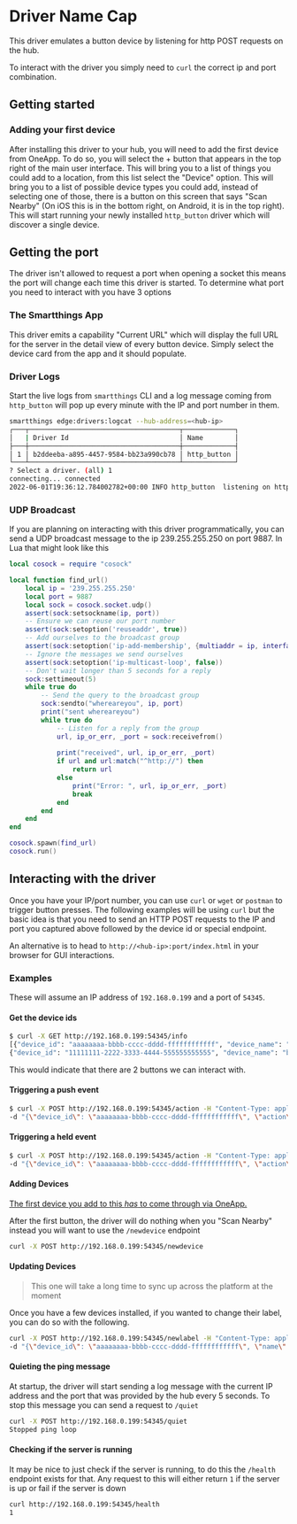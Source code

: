 # Driver Name Cap

This driver emulates a button device by listening for http POST requests on the hub.

To interact with the driver you simply need to `curl` the correct ip and port combination.

## Getting started

### Adding your first device

After installing this driver to your hub, you will need to add the first device from OneApp.
To do so, you will select the + button that appears in the top right of the main user interface.
This will bring you to a list of things you could add to a location, from this list select the
"Device" option. This will bring you to a list of possible device types you could add, instead
of selecting one of those, there is a button on this screen that says "Scan Nearby" (On iOS this
is in the bottom right, on Android, it is in the top right). This will start running your newly
installed `http_button` driver which will discover a single device.

## Getting the port

The driver isn't allowed to request a port when opening a socket this means the port will
change each time this driver is started. To determine what port you need to interact with
you have 3 options

### The Smartthings App

This driver emits a capability "Current URL" which will display the full URL for the server
in the detail view of every button device. Simply select the device card from the app and
it should populate.

### Driver Logs

Start the live logs from `smartthings` CLI and a log message coming from `http_button` will
pop up every minute with the IP and port number in them.

```sh
smartthings edge:drivers:logcat --hub-address=<hub-ip>
┌───┬──────────────────────────────────────┬─────────────┐
│   | Driver Id                            │ Name        │
├───┼──────────────────────────────────────┼─────────────┤
│ 1 │ b2ddeeba-a895-4457-9584-bb23a990cb78 │ http_button │
└───┴──────────────────────────────────────┴─────────────┘
? Select a driver. (all) 1
connecting... connected
2022-06-01T19:36:12.784002782+00:00 INFO http_button  listening on http://192.168.1.6:35983
```

### UDP Broadcast

If you are planning on interacting with this driver programmatically, you can
send a UDP broadcast message to the ip 239.255.255.250 on port 9887. In Lua that might look
like this

```lua
local cosock = require "cosock"

local function find_url()
    local ip = '239.255.255.250'
    local port = 9887
    local sock = cosock.socket.udp()
    assert(sock:setsockname(ip, port))
    -- Ensure we can reuse our port number
    assert(sock:setoption('reuseaddr', true))
    -- Add ourselves to the broadcast group
    assert(sock:setoption('ip-add-membership', {multiaddr = ip, interface = '0.0.0.0'}))
    -- Ignore the messages we send ourselves
    assert(sock:setoption('ip-multicast-loop', false))
    -- Don't wait longer than 5 seconds for a reply
    sock:settimeout(5)
    while true do
        -- Send the query to the broadcast group
        sock:sendto("whereareyou", ip, port)
        print("sent whereareyou")
        while true do
            -- Listen for a reply from the group
            url, ip_or_err, _port = sock:receivefrom()
            
            print("received", url, ip_or_err, _port)
            if url and url:match("^http://") then
                return url
            else
                print("Error: ", url, ip_or_err, _port)
                break
            end
        end
    end
end

cosock.spawn(find_url)
cosock.run()

```

## Interacting with the driver

Once you have your IP/port number, you can use `curl` or `wget` or `postman` to trigger
button presses. The following examples will be using `curl` but the basic idea is
that you need to send an HTTP POST requests to the IP and port you captured above
followed by the device id or special endpoint.

An alternative is to head to `http://<hub-ip>:port/index.html` in your browser for GUI interactions.

### Examples

These will assume an IP address of `192.168.0.199` and a port of `54345`.

#### Get the device ids

```sh
$ curl -X GET http://192.168.0.199:54345/info
[{"device_id": "aaaaaaaa-bbbb-cccc-dddd-ffffffffffff", "device_name": "button 0"}
{"device_id": "11111111-2222-3333-4444-555555555555", "device_name": "button 1"}]
```

This would indicate that there are 2 buttons we can interact with.

#### Triggering a push event

```sh
$ curl -X POST http://192.168.0.199:54345/action -H "Content-Type: application/json" \
-d "{\"device_id\": \"aaaaaaaa-bbbb-cccc-dddd-ffffffffffff\", \"action\": \"push\" }"
```

#### Triggering a held event

```sh
$ curl -X POST http://192.168.0.199:54345/action -H "Content-Type: application/json" \
-d "{\"device_id\": \"aaaaaaaa-bbbb-cccc-dddd-ffffffffffff\", \"action\": \"hold\" }"
```

#### Adding Devices

[The first device you add to this _has_ to come through via OneApp.](#getting-started)

After the first button, the driver will do nothing when you "Scan Nearby" instead you will want
to use the `/newdevice` endpoint

```sh
curl -X POST http://192.168.0.199:54345/newdevice
```

#### Updating Devices

> This one will take a long time to sync up across the platform at the moment

Once you have a few devices installed, if you wanted to change their label, you can do so with the following.

```sh
curl -X POST http://192.168.0.199:54345/newlabel -H "Content-Type: application/json" \
-d "{\"device_id\": \"aaaaaaaa-bbbb-cccc-dddd-ffffffffffff\", \"name\": \"Party Button!!!\" }""
```

#### Quieting the ping message

At startup, the driver will start sending a log message with the current IP address and the port
that was provided by the hub every 5 seconds. To stop this message you can send a request to `/quiet`

```sh
curl -X POST http://192.168.0.199:54345/quiet
Stopped ping loop
```

#### Checking if the server is running

It may be nice to just check if the server is running, to do this the `/health` endpoint exists for
that. Any request to this will either return `1` if the server is up or fail if the
server is down

```sh
curl http://192.168.0.199:54345/health
1
```
